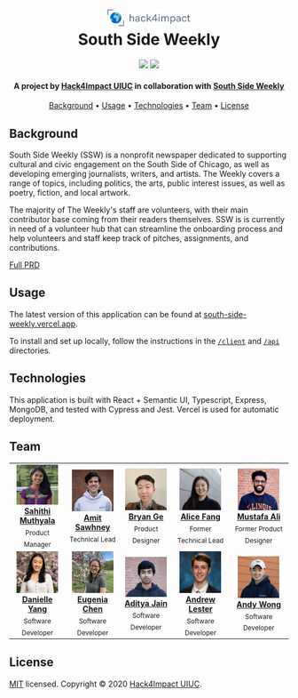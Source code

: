<h1 align="center">
  <a href="https://uiuc.hack4impact.org"><img src="https://raw.githubusercontent.com/hack4impact-uiuc/uiuc.hack4impact.org/master/public/images/colored-logo.svg" alt="hack4impact logo" width="150"></a>
  <br/>
  South Side Weekly
  </br>
</h1>

<p align="center">
    <img src="https://img.shields.io/github/checks-status/hack4impact-uiuc/south-side-weekly/main?style=flat-square">
    <img src="https://img.shields.io/badge/license-MIT-blue?style=flat-square">
</p>

<h4 align="center">A project by <a href="https://uiuc.hack4impact.org/" target="_blank">Hack4Impact UIUC</a> in collaboration with <a href="https://southsideweekly.com" target="_blank">South Side Weekly</a></h4>

<p align="center">
  <a href="#background">Background</a> •
  <a href="#usage">Usage</a> •
  <a href="#technologies">Technologies</a> •
  <a href="#team">Team</a> •
  <a href="#license">License</a>
</p>

## Background

South Side Weekly (SSW) is a nonprofit newspaper dedicated to supporting cultural and civic engagement on the South Side of Chicago, as well as developing emerging journalists, writers, and artists. The Weekly covers a range of topics, including politics, the arts, public interest issues, as well as poetry, fiction, and local artwork.

The majority of The Weekly's staff are volunteers, with their main contributor base coming from their readers themselves. SSW is is currently in need of a volunteer hub that can streamline the onboarding process and help volunteers and staff keep track of pitches, assignments, and contributions.

[Full PRD](https://docs.google.com/document/d/1p9lpH-tn6EgFzTyAAH_j1hcLqDznzfJ9vQZjzb0koqY/edit?usp=sharing)

## Usage

The latest version of this application can be found at [south-side-weekly.vercel.app](https://south-side-weekly.vercel.app).

To install and set up locally, follow the instructions in the [`/client`](https://github.com/hack4impact-uiuc/mern_template/tree/main/client) and [`/api`](https://github.com/hack4impact-uiuc/mern_template/tree/main/api) directories.

## Technologies

This application is built with React + Semantic UI, Typescript, Express, MongoDB, and tested with Cypress and Jest. Vercel is used for automatic deployment.

## Team

<table align="center">
  <tr>
    <td align="center"><a href="https://www.linkedin.com/in/sahithimuthyala/"><img src="./photos/sahi-muth.jpg" width="75px;" alt="Sahi Muthyala"/><br /><b>Sahithi Muthyala</b></a><br /><sub>Product Manager</sub></td>
    <td align="center"><a href="https://www.linkedin.com/in/amit-m-sawhney/"><img src="./photos/amit-sawhney.jpg" width="75px;" alt="Amit Sawhney"/><br /><b>Amit Sawhney</b></a><br /><sub>Technical Lead</sub></td>
    <td align="center"><a href="https://linkedin.com/in/bryange"><img src="./photos/bryan-ge.jpg" width="75px;" alt="Bryan Ge"/><br /><b>Bryan Ge</b></a><br /><sub>Product Designer</sub></td>
    <td align="center"><a href="https://www.linkedin.com/in/alicesf2/"><img src="./photos/alice-fang.jpeg" width="75px;" alt="Alice Fang"/><br /><b>Alice Fang</b></a><br /><sub>Former Technical Lead</sub></td>
    <td align="center"><a href="https://www.linkedin.com/in/mustafasyedali/"><img src="./photos/mustafa-ali.jpg" width="75px;" alt="Mustafa Ali"/><br /><b>Mustafa Ali</b></a><br /><sub>Former Product Designer</sub></td>
    </tr>
    <tr>
    <td align="center"><a href="https://www.linkedin.com/in/danielle-yang-254308154/"><img src="./photos/danielle-yang.jpg" width="75px;" height="75px;" alt="Danielle Yang"/><br /><b>Danielle Yang</b></a><br /><sub>Software Developer</sub></td>
    <td align="center"><a href="https://www.linkedin.com/in/eugenia-chen-3aa251131/"><img src="./photos/eugenia-chen.jpg" width="75px;" height="75px;" style="object-fit:cover;" alt="Eugenia Chen"/><br /><b>Eugenia Chen</b></a><br /><sub>Software Developer</sub></td>
    <td align="center"><a href="https://neeraj.lol"><img src="./photos/aditya-jain.jpg" width="75px;" alt="Aditya Jain"/><br /><b>Aditya Jain</b></a><br /><sub>Software Developer</sub></td>
    <td align="center"><a href="https://www.linkedin.com/in/andrew-s-lester/"><img src="./photos/andrew-lester.jpg" width="75px;" alt="Andrew Lester"/><br /><b>Andrew Lester</b></a><br /><sub>Software Developer</sub></td>
    <td align="center"><a href="https://www.linkedin.com/in/feiyuwong/"><img src="./photos/andy-wong.jpg" width="75px;" alt="Andy Wong"/><br /><b>Andy Wong</b></a><br /><sub>Software Developer</sub></td>
    </tr>
    <tr>

  </tr>
</table>

## License

[MIT](https://github.com/hack4impact-uiuc/ymca/blob/master/LICENSE) licensed. Copyright © 2020 [Hack4Impact UIUC](https://github.com/hack4impact-uiuc).
